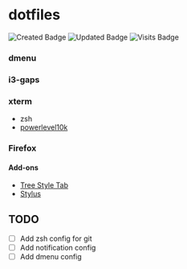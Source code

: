 # dotfiles
![Created Badge](https://badges.pufler.dev/created/think4web/dotfiles?color=blue)
![Updated Badge](https://badges.pufler.dev/updated/think4web/dotfiles?color=blue)
![Visits Badge](https://badges.pufler.dev/visits/think4web/dotfiles?color=blue)
### dmenu
### i3-gaps
### xterm
- zsh
- [powerlevel10k](https://github.com/romkatv/powerlevel10k)
### Firefox

#### Add-ons
- [Tree Style Tab](https://addons.mozilla.org/en-US/firefox/addon/tree-style-tab/)
- [Stylus](https://addons.mozilla.org/en-US/firefox/addon/styl-us/)



## TODO
- [ ] Аdd zsh config for git
- [ ] Аdd notification config
- [ ] Add dmenu config
